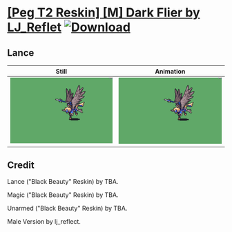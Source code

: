 # [\[Peg T2 Reskin\] \[M\] Dark Flier by LJ_Reflet](./) [![Download](https://img.shields.io/badge/Download--red?style=social&logo=github)](https://minhaskamal.github.io/DownGit/#/home?url=https://github.com/Klokinator/FE-Repo/tree/main/Battle%20Animations%2FMounted%20-%20Pegs%2C%20Wyverns%2C%20Griffons%2F%5BPeg%20T2%20Reskin%5D%20%5BM%5D%20Dark%20Flier%20by%20LJ_Reflet%2F2.%20Lance)

## Lance

| Still | Animation |
| :---: | :-------: |
| ![Lance still](./Lance_000.png) | ![Lance](./Lance.gif) |

## Credit

Lance ("Black Beauty" Reskin) by TBA.

Magic ("Black Beauty" Reskin) by TBA.

Unarmed ("Black Beauty" Reskin) by TBA.

Male Version by lj_reflect.
